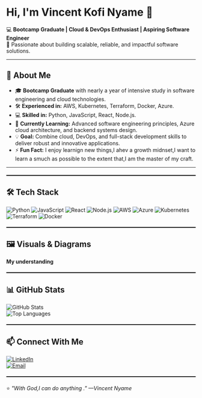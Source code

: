 # Hi, I'm Vincent Kofi Nyame 👋  

💻 **Bootcamp Graduate | Cloud & DevOps Enthusiast | Aspiring Software Engineer**  
🚀 Passionate about building scalable, reliable, and impactful software solutions.  

---

## 🌟 About Me
- 🎓 **Bootcamp Graduate** with nearly a year of intensive study in software engineering and cloud technologies.
- 🛠 **Experienced in:** AWS, Kubernetes, Terraform, Docker, Azure.
- 💻 **Skilled in:** Python, JavaScript, React, Node.js.
- 🌱 **Currently Learning:** Advanced software engineering principles, Azure cloud architecture, and backend systems design.
- 💡 **Goal:** Combine cloud, DevOps, and full-stack development skills to deliver robust and innovative applications.
- ⚡ **Fun Fact:** I enjoy learnign new things,I ahev a growth midnset,I want to learn a smuch as possible to the extent that,I am the master of my craft. 

---

<div style="border-top: 2px solid black; margin: 20px 0;"></div>

## 🛠 Tech Stack  
![Python](https://img.shields.io/badge/Python-3776AB?style=for-the-badge&logo=python&logoColor=white)
![JavaScript](https://img.shields.io/badge/JavaScript-F7DF1E?style=for-the-badge&logo=javascript&logoColor=black)
![React](https://img.shields.io/badge/React-20232A?style=for-the-badge&logo=react&logoColor=61DAFB)
![Node.js](https://img.shields.io/badge/Node.js-339933?style=for-the-badge&logo=node-dot-js&logoColor=white)
![AWS](https://img.shields.io/badge/AWS-FF9900?style=for-the-badge&logo=amazonaws&logoColor=white)
![Azure](https://img.shields.io/badge/Azure-0078D4?style=for-the-badge&logo=microsoftazure&logoColor=white)
![Kubernetes](https://img.shields.io/badge/Kubernetes-326CE5?style=for-the-badge&logo=kubernetes&logoColor=white)
![Terraform](https://img.shields.io/badge/Terraform-7B42BC?style=for-the-badge&logo=terraform&logoColor=white)
![Docker](https://img.shields.io/badge/Docker-2496ED?style=for-the-badge&logo=docker&logoColor=white)

<div style="border-top: 2px solid black; margin: 20px 0;"></div>

## 🖼 Visuals & Diagrams  

**My understanding**  


<div style="border-top: 2px solid black; margin: 20px 0;"></div>

## 📊 GitHub Stats  
![GitHub Stats](https://github-readme-stats.vercel.app/api?username=vincentkofinyame&show_icons=true&theme=tokyonight)  
![Top Languages](https://github-readme-stats.vercel.app/api/top-langs/?username=vincentkofinyame&layout=compact&theme=tokyonight)  

<div style="border-top: 2px solid black; margin: 20px 0;"></div>

## 📫 Connect With Me  
[![LinkedIn](https://img.shields.io/badge/LinkedIn-0A66C2?style=for-the-badge&logo=linkedin&logoColor=white)](https://www.linkedin.com/in/vincent-nyame-57695b379)  
[![Email](https://img.shields.io/badge/Email-D14836?style=for-the-badge&logo=gmail&logoColor=white)](mailto:vincentkofin06@gmail.com)  

<div style="border-top: 2px solid black; margin: 20px 0;"></div>

⭐ *"With God,I can do anything ." —Vincent Nyame*
